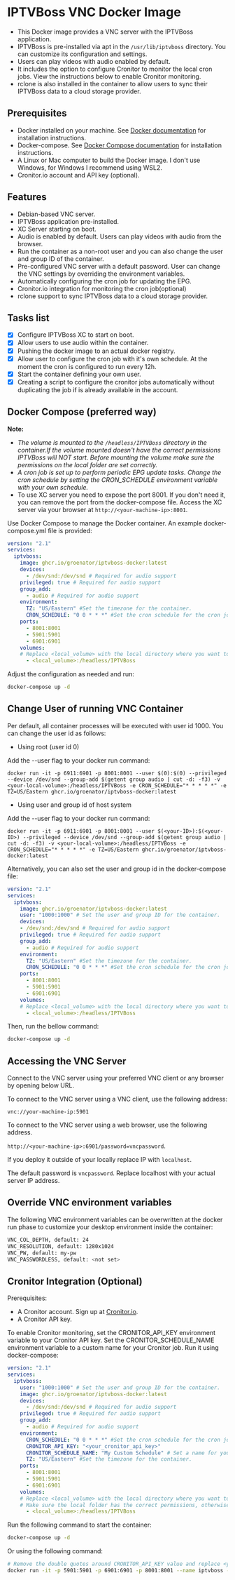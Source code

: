 # IPTVBoss VNC Docker Image

- This Docker image provides a VNC server with the IPTVBoss application.
- IPTVBoss is pre-installed via apt in the `/usr/lib/iptvboss` directory. You can customize its configuration and settings.
- Users can play videos with audio enabled by default.
- It includes the option to configure Cronitor to monitor the local cron jobs. View the instructions below to enable Cronitor monitoring.
- rclone is also installed in the container to allow users to sync their IPTVBoss data to a cloud storage provider.

## Prerequisites

- Docker installed on your machine. See [Docker documentation](https://docs.docker.com/get-docker/) for installation instructions.
- Docker-compose. See [Docker Compose documentation](https://docs.docker.com/compose/install/) for installation instructions.
- A Linux or Mac computer to build the Docker image. I don't use Windows, for Windows I recommend using WSL2.
- Cronitor.io account and API key (optional).

## Features

- Debian-based VNC server.
- IPTVBoss application pre-installed.
- XC Server starting on boot.
- Audio is enabled by default. Users can play videos with audio from the browser.
- Run the container as a non-root user and you can also change the user and group ID of the container.
- Pre-configured VNC server with a default password. User can change the VNC settings by overriding the environment variables.
- Automatically configuring the cron job for updating the EPG.
- Cronitor.io integration for monitoring the cron job(optional)
- rclone support to sync IPTVBoss data to a cloud storage provider.

## Tasks list

- [x] Configure IPTVBoss XC to start on boot.
- [x] Allow users to use audio within the container.
- [x] Pushing the docker image to an actual docker registry.
- [x] Allow user to configure the cron job with it's own schedule. At the moment the cron is configured to run every 12h.
- [x] Start the container defining your own user.
- [x] Creating a script to configure the cronitor jobs automatically without duplicating the job if is already available in the account.

## Docker Compose (preferred way)

**Note:**

- *The volume is mounted to the `/headless/IPTVBoss` directory in the container.If the volume mounted doesn't have the correct permissions IPTVBoss will NOT start. Before mounting the volume make sure the permissions on the local folder are set correctly.*
- *A cron job is set up to perform periodic EPG update tasks. Change the cron schedule by setting the CRON_SCHEDULE environment variable with your own schedule.*
- To use XC server you need to expose the port 8001. If you don't need it, you can remove the port from the docker-compose file. Access the XC server via your browser at `http://<your-machine-ip>:8001`.

Use Docker Compose to manage the Docker container. An example docker-compose.yml file is provided:

```yaml
version: "2.1"
services:
  iptvboss:
    image: ghcr.io/groenator/iptvboss-docker:latest
    devices:
      - /dev/snd:/dev/snd # Required for audio support
    privileged: true # Required for audio support
    group_add:
      - audio # Required for audio support
    environment:
      TZ: "US/Eastern" #Set the timezone for the container.
      CRON_SCHEDULE: "0 0 * * *" #Set the cron schedule for the cron job that will update the EPG data.
    ports:
      - 8001:8001
      - 5901:5901
      - 6901:6901
    volumes:
    # Replace <local_volume> with the local directory where you want to store the IPTVBoss data. E.g., /home/user/iptvboss. Make sure the local folder has the correct permissions, otherwise IPTVBoss will not start.
      - <local_volume>:/headless/IPTVBoss
```

Adjust the configuration as needed and run:

```bash
docker-compose up -d
```

## Change User of running VNC Container

Per default, all container processes will be executed with user id 1000. You can change the user id as follows:

- Using root (user id 0)

Add the --user flag to your docker run command:

`docker run -it -p 6911:6901 -p 8001:8001 --user $(0):$(0) --privileged --device /dev/snd --group-add $(getent group audio | cut -d: -f3) -v <your-local-volume>:/headless/IPTVBoss -e CRON_SCHEDULE="* * * * *" -e TZ=US/Eastern ghcr.io/groenator/iptvboss-docker:latest`

- Using user and group id of host system

Add the --user flag to your docker run command:

`docker run -it -p 6911:6901 -p 8001:8001 --user $(<your-ID>):$(<your-ID>) --privileged --device /dev/snd --group-add $(getent group audio | cut -d: -f3) -v <your-local-volume>:/headless/IPTVBoss -e CRON_SCHEDULE="* * * * *" -e TZ=US/Eastern ghcr.io/groenator/iptvboss-docker:latest`

Alternatively, you can also set the user and group id in the docker-compose file:

```yaml
version: "2.1"
services:
  iptvboss:
    image: ghcr.io/groenator/iptvboss-docker:latest
    user: "1000:1000" # Set the user and group ID for the container.
    devices:
    - /dev/snd:/dev/snd # Required for audio support
    privileged: true # Required for audio support
    group_add:
      - audio # Required for audio support
    environment:
      TZ: "US/Eastern" #Set the timezone for the container.
      CRON_SCHEDULE: "0 0 * * *" #Set the cron schedule for the cron job that will update the EPG data.
    ports:
      - 8001:8001
      - 5901:5901
      - 6901:6901
    volumes:
    # Replace <local_volume> with the local directory where you want to store the IPTVBoss data. E.g., /home/user/iptvboss. Make sure the local folder has the correct permissions, otherwise IPTVBoss will not start.
      - <local_volume>:/headless/IPTVBoss
```

Then, run the bellow command:

```bash
docker-compose up -d
```

## Accessing the VNC Server

Connect to the VNC server using your preferred VNC client or any browser by opening below URL.

To connect to the VNC server using a VNC client, use the following address:

`vnc://your-machine-ip:5901`

To connect to the VNC server using a web browser, use the following address.

`http://<your-machine-ip>:6901/password=vncpassword`.

If you deploy it outside of your locally replace IP with `localhost`.

The default password is `vncpassword`. Replace localhost with your actual server IP address.

## Override VNC environment variables

The following VNC environment variables can be overwritten at the docker run phase to customize your desktop environment inside the container:

```bash
VNC_COL_DEPTH, default: 24
VNC_RESOLUTION, default: 1280x1024
VNC_PW, default: my-pw
VNC_PASSWORDLESS, default: <not set>
```

## Cronitor Integration (Optional)

Prerequisites:

- A Cronitor account. Sign up at [Cronitor.io](https://cronitor.io).
- A Cronitor API key.

To enable Cronitor monitoring, set the CRONITOR_API_KEY environment variable to your Cronitor API key. Set the CRONITOR_SCHEDULE_NAME environment variable to a custom name for your Cronitor job. Run it using docker-compose:

```yaml
version: "2.1"
services:
  iptvboss:
    user: "1000:1000" # Set the user and group ID for the container.
    image: ghcr.io/groenator/iptvboss-docker:latest
    devices:
      - /dev/snd:/dev/snd # Required for audio support
    privileged: true # Required for audio support
    group_add:
      - audio # Required for audio support
    environment:
      CRON_SCHEDULE: "0 0 * * *" #Set the cron schedule for the cron job that will update the EPG data.
      CRONITOR_API_KEY: "<your_cronitor_api_key>"
      CRONITOR_SCHEDULE_NAME: "My Custom Schedule" # Set a name for your Cronitor.io Job
      TZ: "US/Eastern" #Set the timezone for the container.
    ports:
      - 8001:8001
      - 5901:5901
      - 6901:6901
    volumes:
    # Replace <local_volume> with the local directory where you want to store the IPTVBoss data. E.g., /home/user/iptvboss.
    # Make sure the local folder has the correct permissions, otherwise IPTVBoss will not start.
      - <local_volume>:/headless/IPTVBoss
```

Run the following command to start the container:

```bash
docker-compose up -d
```

Or using the following command:

```bash
# Remove the double quotes around CRONITOR_API_KEY value and replace <your_cronitor_api_key> with your actual Cronitor API key.
docker run -it -p 5901:5901 -p 6901:6901 -p 8001:8001 --name iptvboss --user $(<your-ID>):$(<your-ID>) --privileged --device /dev/snd --group-add $(getent group audio | cut -d: -f3) -v <your-local-volume>:/headless/IPTVBoss -e CRONITOR_API_KEY="<your_cronitor_api_key>" -e CRONITOR_SCHEDULE_NAME=MyJob -e CRON_SCHEDULE="* * * * *" iptvboss
```
